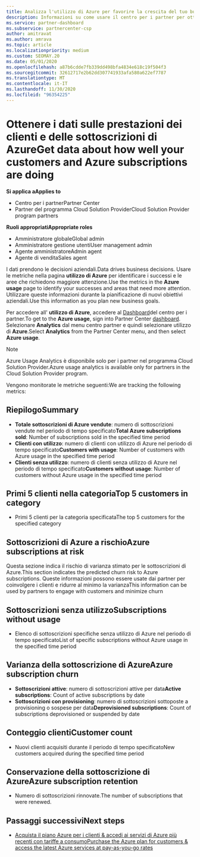```yaml
---
title: Analizza l'utilizzo di Azure per favorire la crescita del tuo business
description: Informazioni su come usare il centro per i partner per ottenere i dati sull'utilizzo delle sottoscrizioni di Azure dei clienti. I dati includono le sottoscrizioni vendute, a rischio e in uso.
ms.service: partner-dashboard
ms.subservice: partnercenter-csp
author: amitravat
ms.author: amrava
ms.topic: article
ms.localizationpriority: medium
ms.custom: SEOMAY.20
ms.date: 05/01/2020
ms.openlocfilehash: a87b6cdde7fb339dd498bfa4834e618c19f504f3
ms.sourcegitcommit: 32612717e2b62dd307741933afa580a622ef7787
ms.translationtype: MT
ms.contentlocale: it-IT
ms.lasthandoff: 11/30/2020
ms.locfileid: "96354225"
---
```

# <a name="get-data-about-how-well-your-customers-and-azure-subscriptions-are-doing"></a><span data-ttu-id="18f57-104">Ottenere i dati sulle prestazioni dei clienti e delle sottoscrizioni di Azure</span><span class="sxs-lookup"><span data-stu-id="18f57-104">Get data about how well your customers and Azure subscriptions are doing</span></span>

<span data-ttu-id="18f57-105">**Si applica a**</span><span class="sxs-lookup"><span data-stu-id="18f57-105">**Applies to**</span></span>

- <span data-ttu-id="18f57-106">Centro per i partner</span><span class="sxs-lookup"><span data-stu-id="18f57-106">Partner Center</span></span>
- <span data-ttu-id="18f57-107">Partner del programma Cloud Solution Provider</span><span class="sxs-lookup"><span data-stu-id="18f57-107">Cloud Solution Provider program partners</span></span>

<span data-ttu-id="18f57-108">**Ruoli appropriati**</span><span class="sxs-lookup"><span data-stu-id="18f57-108">**Appropriate roles**</span></span>

- <span data-ttu-id="18f57-109">Amministratore globale</span><span class="sxs-lookup"><span data-stu-id="18f57-109">Global admin</span></span>
- <span data-ttu-id="18f57-110">Amministratore gestione utenti</span><span class="sxs-lookup"><span data-stu-id="18f57-110">User management admin</span></span>
- <span data-ttu-id="18f57-111">Agente amministratore</span><span class="sxs-lookup"><span data-stu-id="18f57-111">Admin agent</span></span>
- <span data-ttu-id="18f57-112">Agente di vendita</span><span class="sxs-lookup"><span data-stu-id="18f57-112">Sales agent</span></span>

<span data-ttu-id="18f57-113">I dati prendono le decisioni aziendali.</span><span class="sxs-lookup"><span data-stu-id="18f57-113">Data drives business decisions.</span></span> <span data-ttu-id="18f57-114">Usare le metriche nella pagina **utilizzo di Azure** per identificare i successi e le aree che richiedono maggiore attenzione.</span><span class="sxs-lookup"><span data-stu-id="18f57-114">Use the metrics in the **Azure usage** page to identify your successes and areas that need more attention.</span></span> <span data-ttu-id="18f57-115">Utilizzare queste informazioni durante la pianificazione di nuovi obiettivi aziendali.</span><span class="sxs-lookup"><span data-stu-id="18f57-115">Use this information as you plan new business goals.</span></span>

<span data-ttu-id="18f57-116">Per accedere all' **utilizzo di Azure**, accedere al [Dashboard](https://partner.microsoft.com/dashboard)del centro per i partner.</span><span class="sxs-lookup"><span data-stu-id="18f57-116">To get to the **Azure usage**, sign into Partner Center [dashboard](https://partner.microsoft.com/dashboard).</span></span> <span data-ttu-id="18f57-117">Selezionare **Analytics** dal menu centro partner e quindi selezionare utilizzo di **Azure**.</span><span class="sxs-lookup"><span data-stu-id="18f57-117">Select **Analytics** from the Partner Center menu, and then select **Azure usage**.</span></span>

> [!NOTE]
> <span data-ttu-id="18f57-118">Azure Usage Analytics è disponibile solo per i partner nel programma Cloud Solution Provider.</span><span class="sxs-lookup"><span data-stu-id="18f57-118">Azure usage analytics is available only for partners in the Cloud Solution Provider program.</span></span>

<span data-ttu-id="18f57-119">Vengono monitorate le metriche seguenti:</span><span class="sxs-lookup"><span data-stu-id="18f57-119">We are tracking the following metrics:</span></span>

## <a name="summary"></a><span data-ttu-id="18f57-120">Riepilogo</span><span class="sxs-lookup"><span data-stu-id="18f57-120">Summary</span></span>

- <span data-ttu-id="18f57-121">**Totale sottoscrizioni di Azure vendute**: numero di sottoscrizioni vendute nel periodo di tempo specificato</span><span class="sxs-lookup"><span data-stu-id="18f57-121">**Total Azure subscriptions sold**: Number of subscriptions sold in the specified time period</span></span>  
- <span data-ttu-id="18f57-122">**Clienti con utilizzo**: numero di clienti con utilizzo di Azure nel periodo di tempo specificato</span><span class="sxs-lookup"><span data-stu-id="18f57-122">**Customers with usage**: Number of customers with Azure usage in the specified time period</span></span>  
- <span data-ttu-id="18f57-123">**Clienti senza utilizzo**: numero di clienti senza utilizzo di Azure nel periodo di tempo specificato</span><span class="sxs-lookup"><span data-stu-id="18f57-123">**Customers without usage**: Number of customers without Azure usage in the specified time period</span></span>  

## <a name="top-5-customers-in-category"></a><span data-ttu-id="18f57-124">Primi 5 clienti nella categoria</span><span class="sxs-lookup"><span data-stu-id="18f57-124">Top 5 customers in category</span></span>

- <span data-ttu-id="18f57-125">Primi 5 clienti per la categoria specificata</span><span class="sxs-lookup"><span data-stu-id="18f57-125">The top 5 customers for the specified category</span></span>  

## <a name="azure-subscriptions-at-risk"></a><span data-ttu-id="18f57-126">Sottoscrizioni di Azure a rischio</span><span class="sxs-lookup"><span data-stu-id="18f57-126">Azure subscriptions at risk</span></span>

<span data-ttu-id="18f57-127">Questa sezione indica il rischio di varianza stimato per le sottoscrizioni di Azure.</span><span class="sxs-lookup"><span data-stu-id="18f57-127">This section indicates the predicted churn risk to Azure subscriptions.</span></span> <span data-ttu-id="18f57-128">Queste informazioni possono essere usate dai partner per coinvolgere i clienti e ridurre al minimo la varianza</span><span class="sxs-lookup"><span data-stu-id="18f57-128">This information can be used by partners to engage with customers and minimize churn</span></span>

## <a name="subscriptions-without-usage"></a><span data-ttu-id="18f57-129">Sottoscrizioni senza utilizzo</span><span class="sxs-lookup"><span data-stu-id="18f57-129">Subscriptions without usage</span></span>

- <span data-ttu-id="18f57-130">Elenco di sottoscrizioni specifiche senza utilizzo di Azure nel periodo di tempo specificato</span><span class="sxs-lookup"><span data-stu-id="18f57-130">List of specific subscriptions without Azure usage in the specified time period</span></span>  

## <a name="azure-subscription-churn"></a><span data-ttu-id="18f57-131">Varianza della sottoscrizione di Azure</span><span class="sxs-lookup"><span data-stu-id="18f57-131">Azure subscription churn</span></span>

- <span data-ttu-id="18f57-132">**Sottoscrizioni attive**: numero di sottoscrizioni attive per data</span><span class="sxs-lookup"><span data-stu-id="18f57-132">**Active subscriptions**: Count of active subscriptions by date</span></span>  
- <span data-ttu-id="18f57-133">**Sottoscrizioni con provisioning**: numero di sottoscrizioni sottoposte a provisioning o sospese per data</span><span class="sxs-lookup"><span data-stu-id="18f57-133">**Deprovisioned subscriptions**: Count of subscriptions deprovisioned or suspended by date</span></span>  

## <a name="customer-count"></a><span data-ttu-id="18f57-134">Conteggio clienti</span><span class="sxs-lookup"><span data-stu-id="18f57-134">Customer count</span></span>

- <span data-ttu-id="18f57-135">Nuovi clienti acquisiti durante il periodo di tempo specificato</span><span class="sxs-lookup"><span data-stu-id="18f57-135">New customers acquired during the specified time period</span></span>  

## <a name="azure-subscription-retention"></a><span data-ttu-id="18f57-136">Conservazione della sottoscrizione di Azure</span><span class="sxs-lookup"><span data-stu-id="18f57-136">Azure subscription retention</span></span>

- <span data-ttu-id="18f57-137">Numero di sottoscrizioni rinnovate.</span><span class="sxs-lookup"><span data-stu-id="18f57-137">The number of subscriptions that were renewed.</span></span>

 ## <a name="next-steps"></a><span data-ttu-id="18f57-138">Passaggi successivi</span><span class="sxs-lookup"><span data-stu-id="18f57-138">Next steps</span></span>

- [<span data-ttu-id="18f57-139">Acquista il piano Azure per i clienti & accedi ai servizi di Azure più recenti con tariffe a consumo</span><span class="sxs-lookup"><span data-stu-id="18f57-139">Purchase the Azure plan for customers & access the latest Azure services at pay-as-you-go rates</span></span>](purchase-azure-plan.md)
